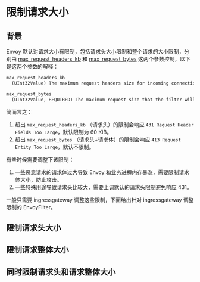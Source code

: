 # 限制请求大小

## 背景

Envoy 默认对请求大小有限制，包括请求头大小限制和整个请求的大小限制，分别由 [max_request_headers_kb](https://www.envoyproxy.io/docs/envoy/latest/api-v3/extensions/filters/network/http_connection_manager/v3/http_connection_manager.proto#extensions-filters-network-http-connection-manager-v3-httpconnectionmanager) 和 [max_request_bytes](https://www.envoyproxy.io/docs/envoy/latest/api-v3/extensions/filters/http/buffer/v3/buffer.proto#extensions-filters-http-buffer-v3-buffer) 这两个参数控制，以下是这两个参数的解释：

```txt
max_request_headers_kb
  (UInt32Value) The maximum request headers size for incoming connections. If unconfigured, the default max request headers allowed is 60 KiB. Requests that exceed this limit will receive a 431 response.

max_request_bytes
  (UInt32Value, REQUIRED) The maximum request size that the filter will buffer before the connection manager will stop buffering and return a 413 response.
```

简而言之：

1. 超出 `max_request_headers_kb` （请求头）的限制会响应 `431 Request Header Fields Too Large`，默认限制为 60 KiB。
2. 超出 `max_request_bytes` （请求头+请求体）的限制会响应 `413 Request Entity Too Large`，默认不限制。

有些时候需要调整下该限制：
1. 一些恶意请求的请求体过大导致 Envoy 和业务进程内存暴涨，需要限制请求体大小，防止攻击。
2. 一些特殊用途导致请求头比较大，需要上调默认的请求头限制避免响应 431。

一般只需要 ingressgateway 调整这些限制，下面给出针对 ingressgateway 调整限制的 EnvoyFilter。

## 限制请求头大小

<Tabs>
  <TabItem value="limit-header-size-all-gw" label="对所有 ingressgateway 生效">
    <FileBlock showLineNumbers showFileName file="envoyfilter/limit-request/limit-header-size.yaml">
    </FileBlock>
  </TabItem>

  <TabItem value="limit-header-size-one-gw" label="对指定 ingressgateway 生效">
    <FileBlock showLineNumbers showFileName file="envoyfilter/limit-request/limit-header-size-for-public.yaml">
    </FileBlock>
  </TabItem>
</Tabs>

## 限制请求整体大小

<Tabs>
  <TabItem value="limit-request-size-all-gw" label="对所有 ingressgateway 生效">
    <FileBlock showLineNumbers showFileName file="envoyfilter/limit-request/limit-request-size.yaml">
    </FileBlock>
  </TabItem>

  <TabItem value="limit-request-size-one-gw" label="对指定 ingressgateway 生效">
    <FileBlock showLineNumbers showFileName file="envoyfilter/limit-request/limit-request-size-for-public.yaml">
    </FileBlock>
  </TabItem>
</Tabs>

## 同时限制请求头和请求整体大小

<Tabs>
  <TabItem value="limit-size-all-gw" label="对所有 ingressgateway 生效">
    <FileBlock showLineNumbers showFileName file="envoyfilter/limit-request/limit-header-and-request-size.yaml">
    </FileBlock>
  </TabItem>

  <TabItem value="limit-size-one-gw" label="对指定 ingressgateway 生效">
    <FileBlock showLineNumbers showFileName file="envoyfilter/limit-request/limit-header-and-request-size-for-public.yaml">
    </FileBlock>
  </TabItem>
</Tabs>
